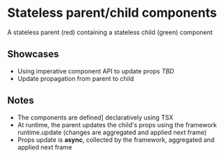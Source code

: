 # Stateless parent/child components

A stateless parent (red) containing a stateless child (green) component

## Showcases

- Using imperative component API to update props *TBD*
- Update propagation from parent to child

## Notes

- The components are defined] declaratively using TSX
- At runtime, the parent updates the child's props using the framework runtime.update (changes are aggregated and applied next frame)
- Props update is **async**, collected by the framework, aggregated and applied next frame
